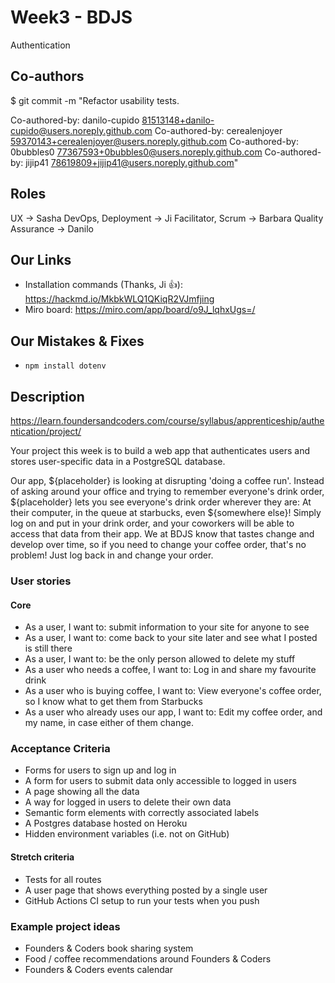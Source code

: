 # Week3 - BDJS

Authentication

## Co-authors

$ git commit -m "Refactor usability tests.

Co-authored-by: danilo-cupido <81513148+danilo-cupido@users.noreply.github.com>
Co-authored-by: cerealenjoyer <59370143+cerealenjoyer@users.noreply.github.com>
Co-authored-by: 0bubbles0 <77367593+0bubbles0@users.noreply.github.com>
Co-authored-by: jijip41 <78619809+jijip41@users.noreply.github.com>"

## Roles

UX &rarr; Sasha
DevOps, Deployment &rarr; Ji
Facilitator, Scrum &rarr; Barbara
Quality Assurance &rarr; Danilo

## Our Links

- Installation commands (Thanks, Ji :+1:): <https://hackmd.io/MkbkWLQ1QKiqR2VJmfjing>
- Miro board: <https://miro.com/app/board/o9J_lqhxUgs=/>

## Our Mistakes & Fixes

- `npm install dotenv`

## Description

<https://learn.foundersandcoders.com/course/syllabus/apprenticeship/authentication/project/>

Your project this week is to build a web app that authenticates users and stores user-specific data in a PostgreSQL database.

Our app, ${placeholder} is looking at disrupting 'doing a coffee run'.
Instead of asking around your office and trying to remember everyone's drink order, ${placeholder} lets you see everyone's drink order wherever they are: At their computer, in the queue at starbucks, even ${somewhere else}!
Simply log on and put in your drink order, and your coworkers will be able to access that data from their app. We at BDJS know that tastes change and develop over time, so if you need to change your coffee order, that's no problem! Just log back in and change your order.

### User stories

#### Core

- As a user, I want to: submit information to your site for anyone to see
- As a user, I want to: come back to your site later and see what I posted is still there
- As a user, I want to: be the only person allowed to delete my stuff
- As a user who needs a coffee, I want to: Log in and share my favourite drink
- As a user who is buying coffee, I want to: View everyone's coffee order, so I know what to get them from Starbucks
- As a user who already uses our app, I want to: Edit my coffee order, and my name, in case either of them change.

### Acceptance Criteria

- Forms for users to sign up and log in
- A form for users to submit data only accessible to logged in users
- A page showing all the data
- A way for logged in users to delete their own data
- Semantic form elements with correctly associated labels
- A Postgres database hosted on Heroku
- Hidden environment variables (i.e. not on GitHub)

#### Stretch criteria

- Tests for all routes
- A user page that shows everything posted by a single user
- GitHub Actions CI setup to run your tests when you push

### Example project ideas

- Founders & Coders book sharing system
- Food / coffee recommendations around Founders & Coders
- Founders & Coders events calendar
